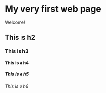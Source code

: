 # My very first web page

Welcome!

## This is h2

### This is h3

#### This is a h4

##### This is a h5

###### This is a h6

